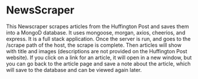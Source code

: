 # NewsScraper

This Newscraper scrapes articles from the Huffington Post and saves them into a MongoD database. It uses mongoose, morgan, axios, cheerios, and express. It is a full stack application. Once the server is run, and goes to the /scrape path of the host, the scrape is complete. Then articles will show with title and images (descriptions are not provided on the Huffington Post website).  If you click on a link for an article, it will open in a new window, but you can go back to the article page and save a note about the article, which will save to the database and can be viewed again later.
